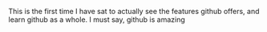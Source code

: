 This is the first time I have sat to actually see the features github offers, and learn
github as a whole. I must say, github is amazing

